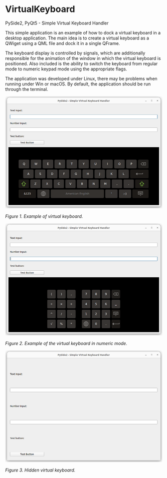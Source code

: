 # VirtualKeyboard
PySide2, PyQt5 - Simple Virtual Keyboard Handler

This simple application is an example of how to dock a virtual keyboard in a desktop application. The main idea is to create a virtual keyboard as a QWiget using a QML file and dock it in a single QFrame.

The keyboard display is controlled by signals, which are additionally responsible for the animation of the window in which the virtual keyboard is positioned. Also included is the ability to switch the keyboard from regular mode to numeric keypad mode using the appropriate flags.

The application was developed under Linux, there may be problems when running under Win or macOS. By default, the application should be run through the terminal.




![fig1](images/fig_1.png)

*Figure 1. Example of virtual keyboard.*

![fig2](images/fig_2.png)

*Figure 2. Example of the virtual keyboard in numeric mode.*

![fig3](images/fig_3.png)

*Figure 3. Hidden virtual keyboard.*


